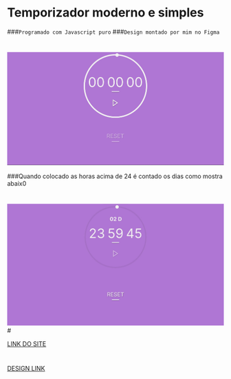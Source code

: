 # Temporizador moderno e simples
###`Programado com Javascript puro`
###`Design montado por mim no Figma`
#
<img src="./readme/FOTO1.jpg" alt="">

###Quando colocado as horas acima de 24 é contado os dias como mostra abaix0
#
<img src="./readme/FOTO2.jpg" alt="">
#


[LINK DO SITE](https://rick-png.github.io/simple-timer/)
#
[DESIGN LINK](https://www.figma.com/file/986DoaACa3tYrbt3SCTMhw/Simple-Timer?node-id=0%3A1&t=uoXOBD90jl9fZbHf-1)


